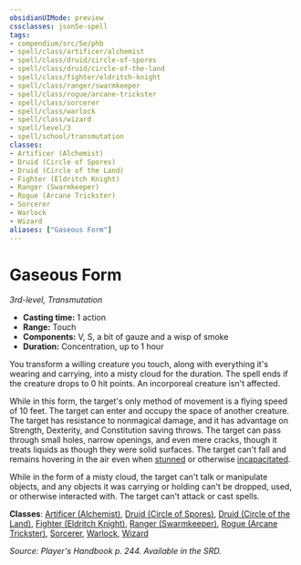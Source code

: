 ```yaml
---
obsidianUIMode: preview
cssclasses: json5e-spell
tags:
- compendium/src/5e/phb
- spell/class/artificer/alchemist
- spell/class/druid/circle-of-spores
- spell/class/druid/circle-of-the-land
- spell/class/fighter/eldritch-knight
- spell/class/ranger/swarmkeeper
- spell/class/rogue/arcane-trickster
- spell/class/sorcerer
- spell/class/warlock
- spell/class/wizard
- spell/level/3
- spell/school/transmutation
classes:
- Artificer (Alchemist)
- Druid (Circle of Spores)
- Druid (Circle of the Land)
- Fighter (Eldritch Knight)
- Ranger (Swarmkeeper)
- Rogue (Arcane Trickster)
- Sorcerer
- Warlock
- Wizard
aliases: ["Gaseous Form"]
---
```

# Gaseous Form
*3rd-level, Transmutation*  

- **Casting time:** 1 action
- **Range:** Touch
- **Components:** V, S, a bit of gauze and a wisp of smoke
- **Duration:** Concentration, up to 1 hour

You transform a willing creature you touch, along with everything it's wearing and carrying, into a misty cloud for the duration. The spell ends if the creature drops to 0 hit points. An incorporeal creature isn't affected.

While in this form, the target's only method of movement is a flying speed of 10 feet. The target can enter and occupy the space of another creature. The target has resistance to nonmagical damage, and it has advantage on Strength, Dexterity, and Constitution saving throws. The target can pass through small holes, narrow openings, and even mere cracks, though it treats liquids as though they were solid surfaces. The target can't fall and remains hovering in the air even when [stunned](4-Resources/Compendium/rules/conditions.md#stunned) or otherwise [incapacitated](4-Resources/Compendium/rules/conditions.md#incapacitated).

While in the form of a misty cloud, the target can't talk or manipulate objects, and any objects it was carrying or holding can't be dropped, used, or otherwise interacted with. The target can't attack or cast spells.

**Classes**: [Artificer (Alchemist)](4-Resources/Compendium/classes/artificer-alchemist-tce.md), [Druid (Circle of Spores)](4-Resources/Compendium/classes/druid-circle-of-spores-tce.md), [Druid (Circle of the Land)](4-Resources/Compendium/classes/druid-circle-of-the-land.md), [Fighter (Eldritch Knight)](4-Resources/Compendium/classes/fighter-eldritch-knight.md), [Ranger (Swarmkeeper)](4-Resources/Compendium/classes/ranger-swarmkeeper-tce.md), [Rogue (Arcane Trickster)](4-Resources/Compendium/classes/rogue-arcane-trickster.md), [Sorcerer](4-Resources/Compendium/classes/sorcerer.md), [Warlock](4-Resources/Compendium/classes/warlock.md), [Wizard](4-Resources/Compendium/classes/wizard.md)

*Source: Player's Handbook p. 244. Available in the SRD.*